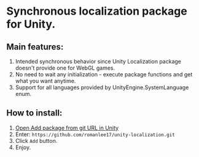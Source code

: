 # Synchronous localization package for Unity.

## Main features:
1. Intended synchronous behavior since Unity Localization package doesn't provide one for WebGL games.
2. No need to wait any initialization - execute package functions and get what you want anytime.
3. Support for all languages provided by UnityEngine.SystemLanguage enum.

## How to install:
1. [Open Add package from git URL in Unity](https://docs.unity3d.com/Manual/upm-ui-giturl.html)
2. Enter: `https://github.com/romanlee17/unity-localization.git`
3. Click `Add` button.
4. Enjoy.
